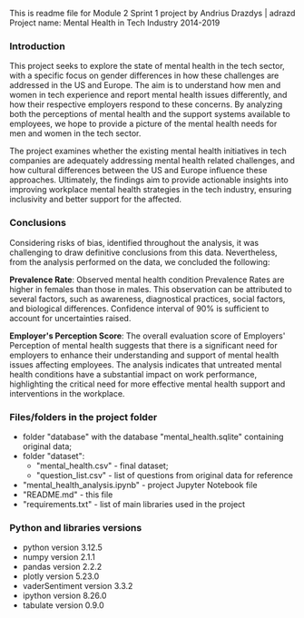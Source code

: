 This is readme file for Module 2 Sprint 1 project by Andrius Drazdys | adrazd
Project name: Mental Health in Tech Industry 2014-2019

### Introduction
This project seeks to explore the state of mental health in the tech sector, with a specific focus on gender differences in how these challenges are addressed in the US and Europe. The aim is to understand how men and women in tech experience and report mental health issues differently, and how their respective employers respond to these concerns. By analyzing both the perceptions of mental health and the support systems available to employees, we hope to provide a picture of the mental health needs for men and women in the tech sector.

The project examines whether the existing mental health initiatives in tech companies are adequately addressing mental health related challenges, and how cultural differences between the US and Europe influence these approaches. Ultimately, the findings aim to provide actionable insights into improving workplace mental health strategies in the tech industry, ensuring inclusivity and better support for the affected.

### Conclusions
Considering risks of bias, identified throughout the analysis, it was challenging to draw definitive conclusions from this data. Nevertheless, from the analysis performed on the data, we concluded the following:

**Prevalence Rate**: Observed mental health condition Prevalence Rates are higher in females than those in males. This observation can be attributed to several factors, such as awareness, diagnostical practices, social factors, and biological differences. Confidence interval of 90% is sufficient to account for uncertainties raised.

**Employer's Perception Score**: The overall evaluation score of Employers' Perception of mental health suggests that there is a significant need for employers to enhance their understanding and support of mental health issues affecting employees. The analysis indicates that untreated mental health conditions have a substantial impact on work performance, highlighting the critical need for more effective mental health support and interventions in the workplace.


### Files/folders in the project folder
- folder "database" with the database "mental_health.sqlite" containing original data;
- folder "dataset":
  - "mental_health.csv" - final dataset;
  - "question_list.csv" - list of questions from original data for reference
- "mental_health_analysis.ipynb" - project Jupyter Notebook file
- "README.md" - this file
- "requirements.txt" - list of main libraries used in the project

### Python and libraries versions
- python version 3.12.5
- numpy version 2.1.1
- pandas version 2.2.2
- plotly version 5.23.0
- vaderSentiment version 3.3.2
- ipython version 8.26.0
- tabulate version 0.9.0



